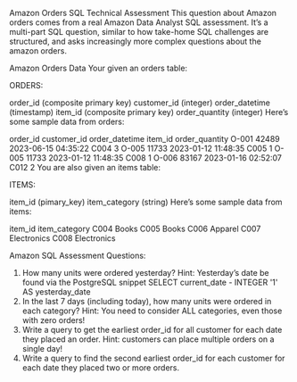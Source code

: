 Amazon Orders SQL Technical Assessment
This question about Amazon orders comes from a real Amazon Data Analyst SQL assessment. It’s a multi-part SQL question, similar to how take-home SQL challenges are structured, and asks increasingly more complex questions about the amazon orders.

Amazon Orders Data
Your given an orders table:

ORDERS:

order_id (composite primary key)
customer_id (integer)
order_datetime (timestamp)
item_id (composite primary key)
order_quantity (integer)
Here’s some sample data from orders:

order_id	customer_id	order_datetime	      item_id	     order_quantity
O-001	        42489	        2023-06-15 04:35:22	C004		3
O-005		11733		2023-01-12 11:48:35	C005		1
O-005		11733		2023-01-12 11:48:35	C008		1
O-006		83167		2023-01-16 02:52:07	C012		2
You are also given an items table:

ITEMS:

item_id (pimary_key)
item_category (string)
Here’s some sample data from items:

item_id	item_category
C004	Books
C005	Books
C006	Apparel
C007	Electronics
C008	Electronics

Amazon SQL Assessment Questions:

1. How many units were ordered yesterday? Hint: Yesterday’s date be found via the PostgreSQL snippet SELECT current_date - INTEGER '1' AS yesterday_date
2. In the last 7 days (including today), how many units were ordered in each category? Hint: You need to consider ALL categories, even those with zero orders!
3. Write a query to get the earliest order_id for all customer for each date they placed an order. Hint: customers can place multiple orders on a single day!
4. Write a query to find the second earliest order_id for each customer for each date they placed two or more orders.
